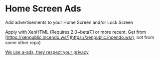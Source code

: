 # Home Screen Ads

Add advertisements to your Home Screen and/or Lock Screen

Apply with XenHTML (Requires 2.0~beta7.1 or more recent. Get from [https://xenpublic.incendo.ws/](https://xenpublic.incendo.ws/), not from some other repo)

[We use a-ads, they respect your privacy](https://a-ads.com?partner=1582932)
